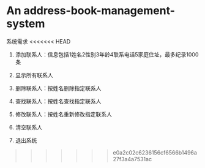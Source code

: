 # An address-book-management-system

系统需求
<<<<<<< HEAD
1. 添加联系人：信息包括1姓名2性别3年龄4联系电话5家庭住址，最多纪录1000条

2. 显示所有联系人

3. 删除联系人：按姓名删除指定联系人

4. 查找联系人：按姓名查找指定联系人

5. 修改联系人：按姓名重新修改指定联系人

6. 清空联系人

7. 退出系统
>>>>>>> e0a2c02c6236156cf6566b1496a27f3a4a7531ac

